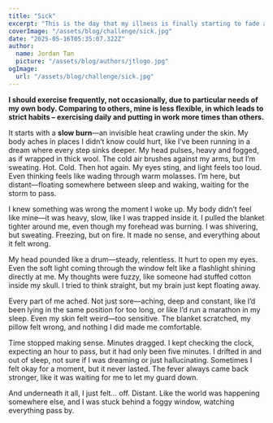 ```yaml
---
title: "Sick"
excerpt: "This is the day that my illness is finally starting to fade away. The journey of being sick can no longer be repeated. My lungs were hurting every time I howe, my brain was disfunctions-due to bizarre symptoms, and my energy was at the bottom of a mountain."
coverImage: "/assets/blog/challenge/sick.jpg"
date: "2025-05-16T05:35:07.322Z"
author:
  name: Jordan Tan
  picture: "/assets/blog/authors/jtlogo.jpg"
ogImage:
  url: "/assets/blog/challenge/sick.jpg"
---
```


**I should exercise frequently, not occasionally, due to particular needs of my own body. Comparing to others, mine is less flexible, in which leads to strict habits – exercising daily and putting in work more times than others.**

It starts with a **slow burn**—an invisible heat crawling under the skin. My body aches in places I didn’t know could hurt, like I’ve been running in a dream where every step sinks deeper. My head pulses, heavy and fogged, as if wrapped in thick wool. The cold air brushes against my arms, but I’m sweating. Hot. Cold. Then hot again. My eyes sting, and light feels too loud. Even thinking feels like wading through warm molasses. I’m here, but distant—floating somewhere between sleep and waking, waiting for the storm to pass.

I knew something was wrong the moment I woke up. My body didn’t feel like mine—it was heavy, slow, like I was trapped inside it. I pulled the blanket tighter around me, even though my forehead was burning. I was shivering, but sweating. Freezing, but on fire. It made no sense, and everything about it felt wrong.

My head pounded like a drum—steady, relentless. It hurt to open my eyes. Even the soft light coming through the window felt like a flashlight shining directly at me. My thoughts were fuzzy, like someone had stuffed cotton inside my skull. I tried to think straight, but my brain just kept floating away.

Every part of me ached. Not just sore—aching, deep and constant, like I’d been lying in the same position for too long, or like I’d run a marathon in my sleep. Even my skin felt weird—too sensitive. The blanket scratched, my pillow felt wrong, and nothing I did made me comfortable.

Time stopped making sense. Minutes dragged. I kept checking the clock, expecting an hour to pass, but it had only been five minutes. I drifted in and out of sleep, not sure if I was dreaming or just hallucinating. Sometimes I felt okay for a moment, but it never lasted. The fever always came back stronger, like it was waiting for me to let my guard down.

And underneath it all, I just felt… off. Distant. Like the world was happening somewhere else, and I was stuck behind a foggy window, watching everything pass by.

 